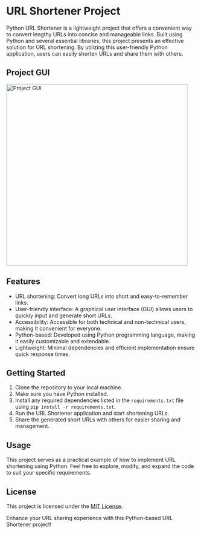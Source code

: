 # URL Shortener Project

Python URL Shortener is a lightweight project that offers a convenient way to convert lengthy URLs into concise and manageable links. Built using Python and several essential libraries, this project presents an effective solution for URL shortening. By utilizing this user-friendly Python application, users can easily shorten URLs and share them with others.

## Project GUI
<img src="https://github.com/akgaur12/URL_Shortner/assets/134853842/12d217cc-da9d-4ae9-b369-070a9cf05f2e" alt="Project GUI" width="480">

## Features

- URL shortening: Convert long URLs into short and easy-to-remember links.
- User-friendly interface: A graphical user interface (GUI) allows users to quickly input and generate short URLs.
- Accessibility: Accessible for both technical and non-technical users, making it convenient for everyone.
- Python-based: Developed using Python programming language, making it easily customizable and extendable.
- Lightweight: Minimal dependencies and efficient implementation ensure quick response times.

## Getting Started

1. Clone the repository to your local machine.
2. Make sure you have Python installed.
3. Install any required dependencies listed in the `requirements.txt` file using `pip install -r requirements.txt`.
4. Run the URL Shortener application and start shortening URLs.
5. Share the generated short URLs with others for easier sharing and management.

## Usage

This project serves as a practical example of how to implement URL shortening using Python. Feel free to explore, modify, and expand the code to suit your specific requirements.

## License

This project is licensed under the [MIT License](LICENSE).

Enhance your URL sharing experience with this Python-based URL Shortener project!

